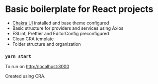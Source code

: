 # Basic boilerplate for React projects

- [Chakra UI](https://chakra-ui.com/) installed and base theme configured
- Basic structure for providers and services using Axios
- ESLint, Prettier and EditorConfig preconfigured
- Clean CRA template
- Folder structure and organization

### `yarn start`

To run on [http://localhost:3000](http://localhost:3000)

Created using CRA.
